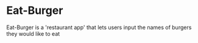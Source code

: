# Eat-Burger

Eat-Burger is a 'restaurant app' that lets users input the names of burgers they would like to eat
